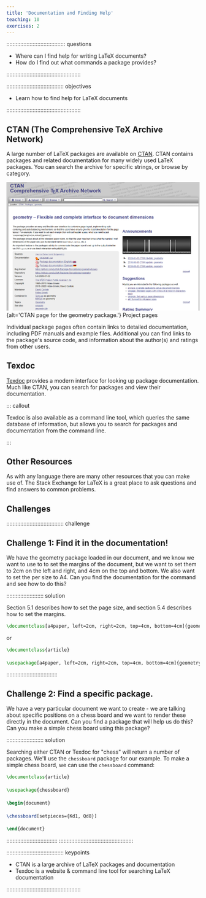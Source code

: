 ```yaml
---
title: 'Documentation and Finding Help'
teaching: 10
exercises: 2
---
```


:::::::::::::::::::::::::::::::::::::: questions

- Where can I find help for writing LaTeX documents?
- How do I find out what commands a package provides?

::::::::::::::::::::::::::::::::::::::::::::::::

::::::::::::::::::::::::::::::::::::: objectives

- Learn how to find help for LaTeX documents

::::::::::::::::::::::::::::::::::::::::::::::::

## CTAN (The Comprehensive TeX Archive Network)

A large number of LaTeX packages are available on [CTAN](https://ctan.org/). CTAN contains
packages and related documentation for many widely used LaTeX packages. You can search the archive
for specific strings, or browse by category.

![](fig/15-documentation-and-help/ctan-screenshot.PNG){alt='CTAN page for the geometry package.'}
Project pages

Individual package pages often contain links to detailed documentation, including PDF manuals and
example files. Additional you can find links to the package's source code, and information about
the author(s) and ratings from other users.

## Texdoc

[Texdoc](texdoc.org) provides a modern interface for looking up package documentation. Much like
CTAN, you can search for packages and view their documentation.

::: callout

Texdoc is also available as a command line tool, which queries the same database of information,
but allows you to search for packages and documentation from the command line.

:::

## Other Resources

As with any language there are many other resources that you can make use of. The Stack Exchange
for LaTeX is a great place to ask questions and find answers to common problems.

## Challenges

::::::::::::::::::::::::::::::::::::: challenge

## Challenge 1: Find it in the documentation!

We have the geometry package loaded in our document, and we know we want to use to to set the
margins of the document, but we want to set them to 2cm on the left and right, and 4cm on the top
and bottom. We also want to set the per size to A4. Can you find the documentation for the command
and see how to do this?

:::::::::::::::::::::::: solution

Section 5.1 describes how to set the page size, and section 5.4 describes how to set the margins.

```latex
\documentclass[a4paper, left=2cm, right=2cm, top=4cm, bottom=4cm]{geometry}
```

or

```latex
\documentclass{article}

\usepackage[a4paper, left=2cm, right=2cm, top=4cm, bottom=4cm]{geometry}
```

:::::::::::::::::::::::::::::::::


## Challenge 2: Find a specific package.

We have a very particular document we want to create - we are talking about specific positions on
a chess board and we want to render these directly in the document. Can you find a package that
will help us do this? Can you make a simple chess board using this package?

:::::::::::::::::::::::: solution

Searching either CTAN or Texdoc for "chess" will return a number of packages. We'll use the
`chessboard` package for our example. To make a simple chess board, we can use the `chessboard`
command:

```latex
\documentclass{article}

\usepackage{chessboard}

\begin{document}

\chessboard[setpieces={Kd1, Qd8}]

\end{document}
```

:::::::::::::::::::::::::::::::::
::::::::::::::::::::::::::::::::::::::::::::::::


::::::::::::::::::::::::::::::::::::: keypoints

- CTAN is a large archive of LaTeX packages and documentation
- Texdoc is a website & command line tool for searching LaTeX documentation

::::::::::::::::::::::::::::::::::::::::::::::::

